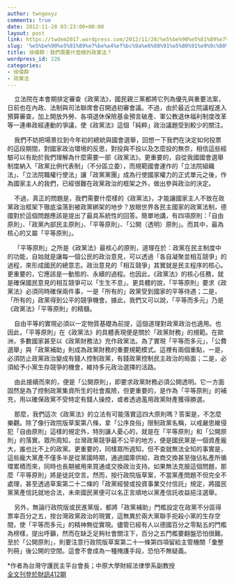 ```yaml
---
author: twngoxyz
comments: true
date: 2012-11-28 03:23:00+00:00
layout: post
link: https://twdem2017.wordpress.com/2012/11/28/%e5%be%90%e5%81%89%e7%be%a4%ef%bc%9a%e6%88%91%e5%80%91%e9%9c%80%e8%a6%81%e4%bb%80%e9%ba%bc%e6%a8%a3%e7%9a%84%e6%94%bf%e9%bb%a8%e6%b3%95%ef%bc%9f/
slug: '%e5%be%90%e5%81%89%e7%be%a4%ef%bc%9a%e6%88%91%e5%80%91%e9%9c%80%e8%a6%81%e4%bb%80%e9%ba%bc%e6%a8%a3%e7%9a%84%e6%94%bf%e9%bb%a8%e6%b3%95%ef%bc%9f'
title: 徐偉群：我們需要什麼樣的政黨法？
wordpress_id: 226
categories:
- 徐偉群
- 政黨法
---
```


    立法院在本會期排定審查《政黨法》，國民親三黨都將它列為優先與重要法案，日前也在內政、法制與司法聯席會召開過初審會議。不過，由於最近立院議程進入預算審查，加上開放外勞、各項退休保險基金預言破產、軍公教退休福利制度改革等一連串政經連動的爭議，使《政黨法》這個「純粹」政治議題受到較少的關注。

    我們不妨把場景拉到今年初的總統與國會選舉，回想一下我們在決定如何投票的這段期間，對國家政治環境的反思，對投與不投以及怎麼投的無奈，相信這些經驗可以有助於我們理解為什麼需要一部《政黨法》。更重要的，自從我國國會選舉制度納入「政黨比例代表制」（不分區立委），而規範國會運作的「立法院組織法」、「立法院職權行使法」讓「政黨黨團」成為行使國家權力的正式單元之後，作為國家主人的我們，已經很難在政黨政治的框架之外，做出參與政治的決定。

    不過，真正的問題是，我們需要什麼樣的《政黨法》，才能讓國家主人不致在政黨政治框架下徹底淪落到被政黨綁架的地步？放眼世界各民主國家的政黨法制，德國對於這個問題應該是提出了最具系統性的回答。簡單地講，有四項原則：「自由原則」、「政黨內部民主原則」、「平等原則」、「公開（透明）原則」。而其中，最為核心的又屬「平等原則」。

    「平等原則」之所是《政黨法》最核心的原則，道理在於：政黨在民主制度中的功能，自始就是讓每一個公民的政治意見，可以透過「各自凝聚並相互競爭」的過程，來形成國民的總意志。政治意見的「相互競爭」其實就是民主程序的核心。更重要的，它應該是一動態的、永續的過程。也因此，《政黨法》的核心任務，就是確保國民意見的相互競爭可以「生生不息」。更具體的說，「平等原則」要求《政黨法》必須同時確保兩件事，一是「所有的」政黨受到國家的平等待遇；二是，「所有的」政黨得到公平的競爭機會。據此，我們又可以說，「平等而多元」乃是《政黨法》「平等原則」的精髓。

    自由平等的實現必須以一定物質基礎為前提，這個道理對政黨政治也適用。也因此，「平等原則」在《政黨法》的具體表現便是關於「政黨財務」的規範。在歐洲，多數國家甚至以《政黨財務法》充作政黨法。為了實現「平等而多元」，「公費選舉」與「政黨補助」則成為政黨財務的重要規範模式。這裡有兩個重點，一是，必須防止政黨政治變成有錢人控制政黨，有錢政黨控制民主政治的局面；二是，必須給予小黨生存競爭的機會，維持多元政治選擇的活路。

    由此接續而來的，便是「公開原則」，即要求政黨財務必須公開透明。它一方面固然是為了控制政黨集資所生的社會風險，但更重要的，是作為「平等原則」的補充，用以確保政黨不受特定有錢人操控，或者透過濫用政黨財產獲得勝選。

    那麼，我們這次《政黨法》的立法有可能落實這四大原則嗎？答案是，不怎麼樂觀。除了像行政院版草案第八條，拿「公序良俗」限制政黨名稱，以戒嚴思維侵犯「自由原則」這樣的規定外，特別讓人憂心的，就是在「平等原則」和「公開原則」的落實。眾所周知，台灣政黨競爭最不公平的地方，便是國民黨是一個資產龐大，誰也比不上的政黨。更重要的，同樣眾所週知，但不查就無法全知的事實是，這些龐大黨產不僅多半是從黨國時期，通過國庫供給、政商交換甚至強佔私產所循環累積而來，同時也長期被用來買通或交換政治支持。如果無法克服這個問題，那麼「平等原則」將是徒託空言。然而，按行政院版草案，不當黨產問題不但完全不處理，甚至透過草案第二十二條的「政黨經營或投資事業交付信託」規定，將國民黨黨產信託就地合法，未來國民黨便可以名正言順地以黨產信託收益挹注選舉。

  


    另外，無論行政院版或民進黨版，都將「政黨補助」門檻設定在政黨不分區得票率百分之五，按台灣政黨政治的現實，這無異於兩大黨聯手扼殺小黨的生存空間，使「平等而多元」的精神無從實現。儘管已經有人以德國百分之零點五的門檻為榜樣，提出呼籲，然而在缺乏足夠社會關注下，百分之五門檻要翻盤恐怕很難。至於「公開原則」，則要注意行政院版草案第二十一條第四項留給主管機關「彙整列冊」後公開的空間。這會不會成為一種掩護手段，恐怕不無疑義。

*作者為台灣守護民主平台會長；中原大學財經法律學系副教授  
[全文刊登於財訊412期](http://wealth.com.tw/index2.aspx?f=521&id=2808)

  


  

